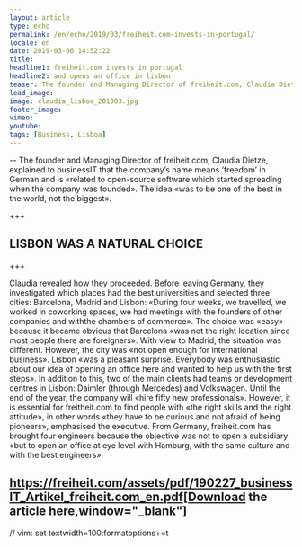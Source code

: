 ```yaml
---
layout: article
type: echo
permalink: /en/echo/2019/03/freiheit.com-invests-in-portugal/
locale: en
date: 2019-03-06 14:52:22
title:
headline1: freiheit.com invests in portugal
headline2: and opens an office in lisbon
teaser: The founder and Managing Director of freiheit.com, Claudia Dietze, explained to businessIT that the company’s name means ‘freedom’ in German and is «related to open-source software which started spreading when the company was founded». The idea «was to be one of the best in the world, not the biggest».
lead_image:
image: claudia_lisboa_201903.jpg
footer_image:
vimeo:
youtube:
tags: [Business, Lisboa]
---
```


--
The founder and Managing Director of freiheit.com, Claudia Dietze, explained to businessIT that the company’s name means ‘freedom’ in German and is «related to open-source software which started spreading when the company was founded». The idea «was to be one of the best in the world, not the biggest».

+++<h2>LISBON WAS A NATURAL CHOICE</h2>+++

Claudia revealed how they proceeded. Before leaving Germany, they investigated which places had the best universities and selected three cities: Barcelona, Madrid and Lisbon: «During four weeks, we travelled, we worked in coworking spaces, we had meetings with the founders of other companies and withthe chambers of commerce». The choice was «easy» because it became obvious that Barcelona «was not the right location since most people there are foreigners». With view to Madrid, the situation was different. However, the city was «not open enough for international business». Lisbon «was a pleasant surprise. Everybody was enthusiastic about our idea of opening an office here and wanted to help us with the first steps». In addition to this, two of the main clients had teams or development centres in Lisbon: Daimler (through Mercedes) and Volkswagen. Until the end of the year, the company will «hire fifty new professionals». However, it is essential for freitheit.com to find people with «the right skills and the right attitude», in other words «they have to be curious and not afraid of being pioneers», emphasised the executive. From Germany, freiheit.com has brought four engineers because the objective was not to open a subsidiary «but to open an office at eye level with Hamburg, with the same culture and with the best engineers».

https://freiheit.com/assets/pdf/190227_businessIT_Artikel_freiheit.com_en.pdf[Download the article here,window="_blank"]
--

// vim: set textwidth=100:formatoptions+=t
